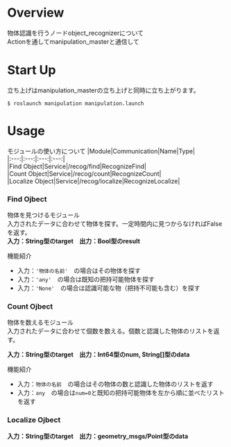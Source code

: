 # Overview  
物体認識を行うノードobject_recognizerについて  
Actionを通してmanipulation_masterと通信して  
  
# Start Up  
立ち上げはmanipulation_masterの立ち上げと同時に立ち上がります。  
  
    $ roslaunch manipulation manipulation.launch  
  
# Usage  
モジュールの使い方について
  |Module|Communication|Name|Type|  
  |:---:|:---:|:---:|:---:|  
  |Find Object|Service|/recog/find|RecognizeFind|  
  |Count Object|Service|/recog/count|RecognizeCount|  
  |Localize Object|Service|/recog/localize|RecognizeLocalize|  
  
### Find Ojbect  
物体を見つけるモジュール  
入力されたデータに合わせて物体を探す。一定時間内に見つからなければFalseを返す。  
**入力：String型のtarget　出力：Bool型のresult**  
  
機能紹介  
- 入力：`'物体の名前'`　の場合はその物体を探す  
- 入力：`'any'`　の場合は既知の把持可能物体を探す  
- 入力：`'None'`　の場合は認識可能な物（把持不可能も含む）を探す  
  
### Count Ojbect  
物体を数えるモジュール  
入力されたデータに合わせて個数を数える。個数と認識した物体のリストを返す。  
  
**入力：String型のtarget　出力：Int64型のnum, String[]型のdata**   
  
機能紹介  
- 入力：`物体の名前`　の場合はその物体の数と認識した物体のリストを返す  
- 入力：`any`　の場合は`num=0`と既知の把持可能物体を左から順に並べたリストを返す

### Localize Ojbect  

**入力：String型のtarget　出力：geometry_msgs/Point型のdata**
